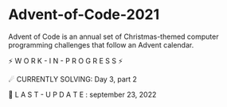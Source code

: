 # Advent-of-Code-2021
Advent of Code is an annual set of Christmas-themed computer programming challenges that follow an Advent calendar.

⚡ W O R K - I N - P R O G R E S S ⚡

☄ CURRENTLY SOLVING: Day 3, part 2

🔧 L A S T - U P D A T E : september 23, 2022 
